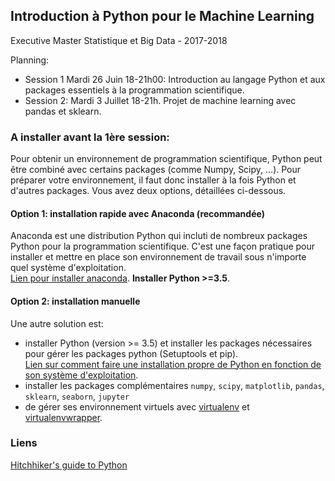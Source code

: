 ## Introduction à Python pour le Machine Learning

Executive Master Statistique et Big Data - 2017-2018

Planning:  
- Session 1 Mardi 26 Juin 18-21h00: Introduction au langage Python et aux packages essentiels à la programmation scientifique. 
- Session 2: Mardi 3 Juillet 18-21h. Projet de machine learning avec pandas et sklearn.    

### A installer avant la 1ère session:  

Pour obtenir un environnement de programmation scientifique, Python peut être combiné avec certains packages (comme Numpy, Scipy, ...). Pour préparer votre environnement, il faut donc installer à la fois Python et d'autres packages. Vous avez deux options, détaillées ci-dessous. 

#### Option 1: installation rapide avec Anaconda (recommandée)

Anaconda est une distribution Python qui incluti de nombreux packages Python pour la programmation scientifique. C'est une façon pratique pour installer et mettre en place son environnement de travail sous n'importe quel système d'exploitation.  
[Lien pour installer anaconda](https://docs.anaconda.com/anaconda/install/). **Installer Python >=3.5**.   

#### Option 2: installation manuelle   

Une autre solution est:  
- installer Python (version >= 3.5) et installer les packages nécessaires pour gérer les packages python (Setuptools et pip).  
[Lien sur comment faire une installation propre de Python en fonction de son système d'exploitation](http://docs.python-guide.org/en/latest/starting/installation/).
- installer les packages complémentaires `numpy`, `scipy`, `matplotlib`, `pandas`, `sklearn`, `seaborn`, `jupyter`
- de gérer ses environnement virtuels avec [virtualenv](https://virtualenv.pypa.io/en/latest/) et [virtualenvwrapper](http://virtualenvwrapper.readthedocs.io/en/latest/).  


### Liens

[Hitchhiker's guide to Python](http://docs.python-guide.org/en/latest/) 
